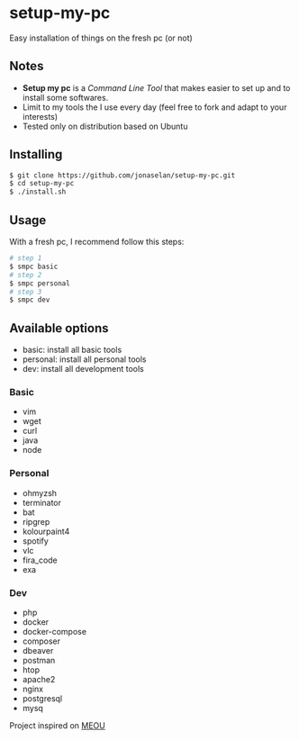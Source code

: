 # setup-my-pc
Easy installation of things on the fresh pc (or not)

## Notes
- **Setup my pc** is a _Command Line Tool_ that makes easier to set up and to install some softwares.
- Limit to my tools the I use every day (feel free to fork and adapt to your interests)
- Tested only on distribution based on Ubuntu

## Installing

```bash
$ git clone https://github.com/jonaselan/setup-my-pc.git
$ cd setup-my-pc
$ ./install.sh
```

## Usage

With a fresh pc, I recommend follow this steps:

```bash
# step 1
$ smpc basic
# step 2
$ smpc personal
# step 3
$ smpc dev
```

## Available options

- basic: install all basic tools
- personal: install all personal tools
- dev: install all development tools

### Basic

- vim
- wget
- curl
- java
- node

### Personal

- ohmyzsh
- terminator
- bat
- ripgrep
- kolourpaint4
- spotify
- vlc
- fira_code
- exa

### Dev

- php
- docker
- docker-compose
- composer
- dbeaver
- postman
- htop
- apache2
- nginx
- postgresql
- mysq

Project inspired on [MEOU](https://github.com/DavidCardoso/my-env-on-ubuntu)